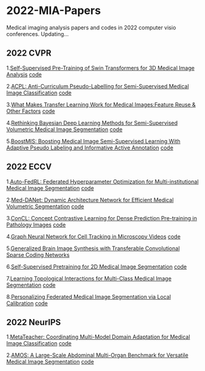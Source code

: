 # 2022-MIA-Papers
Medical imaging analysis papers and codes in 2022 computer visio conferences.
  Updating...

## 2022 CVPR

1.[Self-Supervised Pre-Training of Swin Transformers for 3D Medical Image Analysis](https://openaccess.thecvf.com/content/CVPR2022/papers/Tang_Self-Supervised_Pre-Training_of_Swin_Transformers_for_3D_Medical_Image_Analysis_CVPR_2022_paper.pdf)
[code](https://monai.io/research/swin-unetr)

2.[ACPL: Anti-Curriculum Pseudo-Labelling for Semi-Supervised Medical Image Classification](https://openaccess.thecvf.com/content/CVPR2022/papers/Liu_ACPL_Anti-Curriculum_Pseudo-Labelling_for_Semi-Supervised_Medical_Image_Classification_CVPR_2022_paper.pdf)
[code](https://github.com/FBLADL/ACPL)

3.[What Makes Transfer Learning Work for Medical Images:Feature Reuse & Other Factors](https://openaccess.thecvf.com/content/CVPR2022/papers/Matsoukas_What_Makes_Transfer_Learning_Work_for_Medical_Images_Feature_Reuse_CVPR_2022_paper.pdf)
[code](https://github.com/ChrisMats/feature-reuse)

4.[Rethinking Bayesian Deep Learning Methods for Semi-Supervised Volumetric Medical Image Segmentation](https://openaccess.thecvf.com/content/CVPR2022/papers/Wang_Rethinking_Bayesian_Deep_Learning_Methods_for_Semi-Supervised_Volumetric_Medical_Image_CVPR_2022_paper.pdf)
[code](https://github.com/JianfWang/GBDL)

5.[BoostMIS: Boosting Medical Image Semi-Supervised Learning With Adaptive Pseudo Labeling and Informative Active Annotation](https://openaccess.thecvf.com/content/CVPR2022/papers/Zhang_BoostMIS_Boosting_Medical_Image_Semi-Supervised_Learning_With_Adaptive_Pseudo_Labeling_CVPR_2022_paper.pdf)
[code](https://github.com/wannature/BoostMIS)

## 2022 ECCV

1.[Auto-FedRL: Federated Hyperparameter Optimization for Multi-institutional Medical Image Segmentation](https://arxiv.org/abs/2203.06338)
[code](https://github.com/guopengf/Auto-FedRL)

2.[Med-DANet: Dynamic Architecture Network for Efficient Medical Volumetric Segmentation](https://arxiv.org/abs/2206.06575)
[code](https://github.com/Wenxuan-1119/Med-DANet)

3.[ConCL: Concept Contrastive Learning for Dense Prediction Pre-training in Pathology Images](https://arxiv.org/abs/2207.06733)
[code](https://github.com/Jiawei-Yang/ConCL)

4.[Graph Neural Network for Cell Tracking in Microscopy Videos](https://www.springerprofessional.de/graph-neural-network-for-cell-tracking-in-microscopy-videos/23632850)
[code](https://github.com/talbenha/cell-tracker-gnn)

5.[Generalized Brain Image Synthesis with Transferable Convolutional Sparse Coding Networks]()

6.[Self-Supervised Pretraining
for 2D Medical Image Segmentation](https://arxiv.org/pdf/2209.00314.pdf)
[code](https://github.com/kaland313/SSL-MedSeg)

7.[Learning Topological Interactions for Multi-Class
Medical Image Segmentation](https://arxiv.org/pdf/2207.09654.pdf)
[code](https://github.com/TopoXLab/TopoInteraction)

8.[Personalizing Federated Medical Image
Segmentation via Local Calibration](https://arxiv.org/pdf/2207.04655.pdf)
[code](https://github.com/jcwang123/FedLC)

## 2022 NeurIPS

1.[MetaTeacher: Coordinating Multi-Model Domain Adaptation for Medical Image Classification](https://neurips.cc/virtual/2022/poster/54461)
[code](https://github.com/wongzbb/metateacher)

2.[AMOS: A Large-Scale Abdominal Multi-Organ Benchmark for Versatile Medical Image Segmentation](https://neurips.cc/virtual/2022/poster/55771)
[code](https://github.com/JiYuanFeng/AMOS)
